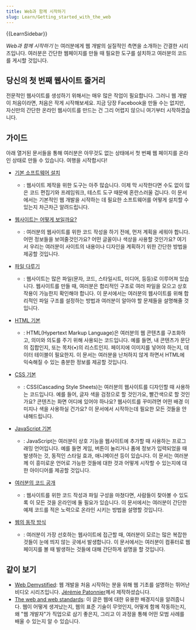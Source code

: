 ```yaml
---
title: Web과 함께 시작하기
slug: Learn/Getting_started_with_the_web
---
```


{{LearnSidebar}}

_Web과 함께 시작하기_ 는 여러분에게 웹 개발의 실질적인 측면을 소개하는 간결한 시리즈입니다. 여러분은 간단한 웹페이지를 만들 때 필요한 도구를 설치하고 여러분의 코드를 게시할 것입니다.

## 당신의 첫 번째 웹사이트 줄거리

전문적인 웹사이트를 생성하기 위해서는 매우 많은 작업이 필요합니다. 그러니 웹 개발이 처음이라면, 처음은 작게 시작해보세요. 지금 당장 Facebook을 만들 수는 없지만, 자신만의 간단한 온라인 웹사이트를 만드는 건 그리 어렵지 않으니 여기부터 시작하겠습니다.

## 가이드

아래 열거된 문서들을 통해 여러분은 아무것도 없는 상태에서 첫 번째 웹 페이지를 온라인 상태로 만들 수 있습니다. 여행을 시작합시다!

- [기본 소프트웨어 설치](/ko/docs/Learn/Getting_started_with_the_web/Installing_basic_software)

  - : 웹사이트 제작을 위한 도구는 아주 많습니다. 이제 막 시작한다면 수도 없이 많은 코드 편집기와 프레임워크, 테스트 도구 때문에 혼란스러울 겁니다. 이 문서에서는 기본적인 웹 개발을 시작하는 데 필요한 소프트웨어를 어떻게 설치할 수 있는지 차근차근 알려드립니다.

- [웹사이트는 어떻게 보일까요?](/ko/docs/Learn/Getting_started_with_the_web/What_will_your_website_look_like)

  - : 여러분의 웹사이트를 위한 코드 작성을 하기 전에, 먼저 계획을 세워야 합니다. 어떤 정보들을 보여줄것인가요? 어떤 글꼴이나 색상을 사용할 것인가요? 여기서 우리는 여러분이 사이트의 내용이나 디자인을 계획하기 위한 간단한 방법을 제공할 것입니다.

- [파일 다루기](/ko/docs/Learn/Getting_started_with_the_web/Dealing_with_files)

  - : 웹사이트는 많은 파일(문자, 코드, 스타일시트, 미디어, 등등)로 이루어져 있습니다. 웹사이트를 만들 때, 여러분은 합리적인 구조로 여러 파일을 모으고 상호 작용이 가능한지 확인해야 합니다. 이 문서에서는 여러분의 웹사이트를 위해 합리적인 파일 구조를 설정하는 방법과 여러분이 알아야 할 문제들을 설명해줄 것입니다.

- [HTML 기본](/ko/docs/Learn/Getting_started_with_the_web/HTML_basics)

  - : HTML(Hypertext Markup Language)은 여러분의 웹 콘텐츠를 구조화하고, 의미와 의도를 주기 위해 사용되는 코드입니다. 예를 들면, 내 콘텐츠가 문단의 집합인지, 또는 목차(&bull;)의 리스트인지. 페이지에 이미지를 넣어야 하는지, 데이터 테이블이 필요한지. 이 문서는 여러분을 난처하지 않게 하면서 HTML에 익숙해질 수 있는 충분한 정보를 제공할 것입니다.

- [CSS 기본](/ko/docs/Learn/Getting_started_with_the_web/CSS_basics)

  - : CSS(Cascading Style Sheets)는 여러분의 웹사이트를 디자인할 때 사용하는 코드입니다. 예를 들어, 글자 색을 검정으로 할 것인가요, 빨간색으로 할 것인가요? 콘텐츠는 화면 어디에 있어야 하나요? 웹사이트를 꾸미려면 어떤 배경 이미지나 색을 사용하실 건가요? 이 문서에서 시작하는데 필요한 모든 것들을 안내해드립니다.

- [JavaScript 기본](/ko/docs/Learn/Getting_started_with_the_web/JavaScript_basics)

  - : JavaScript는 여러분이 상호 기능을 웹사이트에 추가할 때 사용하는 프로그래밍 언어입니다. 예를 들면 게임, 버튼이 눌리거나 폼에 정보가 입력되었을 때 발생하는 것, 동적인 스타일 효과, 애니메이션 등이 있습니다. 이 문서는 여러분께 이 흥미로운 언어로 가능한 것들에 대한 것과 어떻게 시작할 수 있는지에 대한 아이디어를 제공할 것입니다.

- [여러분의 코드 공개](/ko/docs/Learn/Getting_started_with_the_web/Publishing_your_website)

  - : 웹사이트를 위한 코드 작성과 파일 구성을 마쳤다면, 사람들이 찾아볼 수 있도록 이 모든 것을 온라인에 둘 필요가 있습니다. 이 문서에서는 여러분이 간단한 예제 코드를 적은 노력으로 온라인 시키는 방법을 설명할 것입니다.

- [웹의 동작 방식](/ko/docs/Learn/Getting_started_with_the_web/How_the_Web_works)
  - : 여러분이 가장 선호하는 웹사이트에 접근할 때, 여러분이 모르는 많은 복잡한 것들이 눈에 띄지 않는 곳에서 발생합니다. 이 문서에서는 여러분이 컴퓨터로 웹페이지를 볼 때 발생하는 것들에 대해 간단하게 설명을 할 것입니다.

## 같이 보기

- [Web Demystified](https://www.youtube.com/playlist?list=PLo3w8EB99pqLEopnunz-dOOBJ8t-Wgt2g): 웹 개발을 처음 시작하는 분을 위해 웹 기초를 설명하는 뛰어난 비디오 시리즈입니다. [Jérémie Patonnier](https://twitter.com/JeremiePat)께서 제작하셨습니다.
- [The web and web standards](/ko/docs/Learn/Getting_started_with_the_web/The_web_and_web_standards): 이 글은 웹에 대한 유용한 배경지식을 알려줍니다. 웹이 어떻게 생겨났는지, 웹의 표준 기술이 무엇인지, 어떻게 함께 작동하는지, 왜 "웹 개발자"가 직업으로 삼기 좋은지, 그리고 이 과정을 통해 어떤 모범 사례를 배울 수 있는지 알 수 있습니다.
